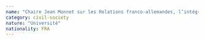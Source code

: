 ```yaml
---
name: "Chaire Jean Monnet sur les Relations franco-allemandes, l’intégration européenne et la mondialisation -Grenoble"
category: civil-society
nature: "Université"
nationality: FRA
---
```

    